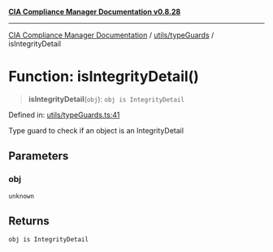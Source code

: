 [**CIA Compliance Manager Documentation v0.8.28**](../../../README.md)

***

[CIA Compliance Manager Documentation](../../../modules.md) / [utils/typeGuards](../README.md) / isIntegrityDetail

# Function: isIntegrityDetail()

> **isIntegrityDetail**(`obj`): `obj is IntegrityDetail`

Defined in: [utils/typeGuards.ts:41](https://github.com/Hack23/cia-compliance-manager/blob/7619f76b35999bc4eb3f6ff6c1e77c13be78f250/src/utils/typeGuards.ts#L41)

Type guard to check if an object is an IntegrityDetail

## Parameters

### obj

`unknown`

## Returns

`obj is IntegrityDetail`
